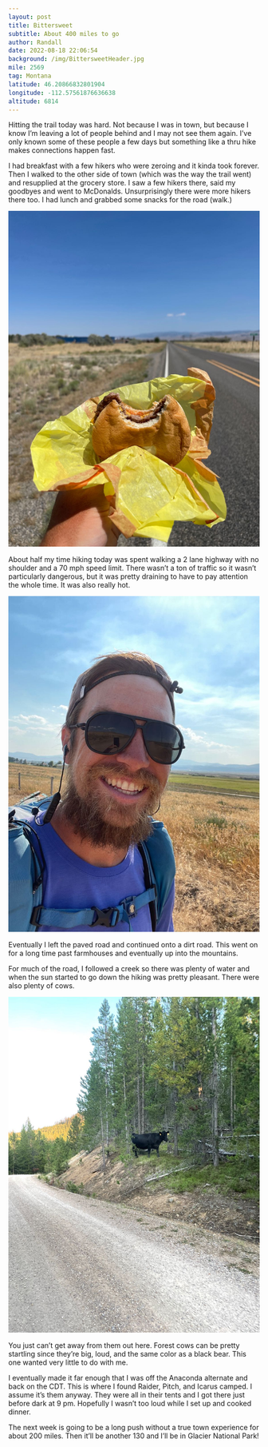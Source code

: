 ```yaml
---
layout: post
title: Bittersweet
subtitle: About 400 miles to go
author: Randall
date: 2022-08-18 22:06:54
background: /img/BittersweetHeader.jpg
mile: 2569
tag: Montana
latitude: 46.20866832801904
longitude: -112.57561876636638
altitude: 6814
---
```

Hitting the trail today was hard. Not because I was in town, but because I know I’m leaving a lot of people behind and I may not see them again. I’ve only known some of these people a few days but something like a thru hike makes connections happen fast.

I had breakfast with a few hikers who were zeroing and it kinda took forever. Then I walked to the other side of town (which was the way the trail went) and resupplied at the grocery store. I saw a few hikers there, said my goodbyes and went to McDonalds. Unsurprisingly there were more hikers there too. I had lunch and grabbed some snacks for the road (walk.)

<img src="/img/Bittersweet0.jpg" class="img-fluid">

About half my time hiking today was spent walking a 2 lane highway with no shoulder and a 70 mph speed limit. There wasn’t a ton of traffic so it wasn’t particularly dangerous, but it was pretty draining to have to pay attention the whole time. It was also really hot.

<img src="/img/Bittersweet1.jpg" class="img-fluid">

Eventually I left the paved road and continued onto a dirt road. This went on for a long time past farmhouses and eventually up into the mountains. 

For much of the road, I followed a creek so there was plenty of water and when the sun started to go down the hiking was pretty pleasant. There were also plenty of cows.

<img src="/img/Bittersweet2.jpg" class="img-fluid">

You just can’t get away from them out here. Forest cows can be pretty startling since they’re big, loud, and the same color as a black bear. This one wanted very little to do with me.

I eventually made it far enough that I was off the Anaconda alternate and back on the CDT. This is where I found Raider, Pitch, and Icarus camped. I assume it’s them anyway. They were all in their tents and I got there just before dark at 9 pm. Hopefully I wasn’t too loud while I set up and cooked dinner.

The next week is going to be a long push without a true town experience for about 200 miles. Then it’ll be another 130 and I’ll be in Glacier National Park!

